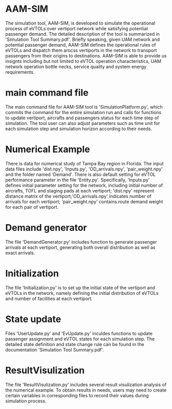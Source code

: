 # AAM-SIM
The simulation tool, AAM-SIM, is developed to simulate the operational process of eVTOLs over vertiport network while satisfying potential passenger demand. The detailed description of the tool is summarized in 'Simulation Tool Summary.pdf'. Briefly speaking, given UAM network and potential passenger demand, AAM-SIM defines the operational rules of eVTOLs and dispatch them arocss vertiports in the network to transport passengers from their origins to destinations. AAM-SIM is able to provide us insignts including but not limited to eVTOL operation characteristics, UAM network operation bottle necks, service quality and system energy requirements. 

# main command file
The main command file for AAM-SIM tool is 'SimulationPlatform.py', which commits the command for the entire simulation run and calls for functions to update vertiport, aircrafts and passengers status for each time step of simulation. The tool user can also adjust parameters such as time unit for each simulation step and simulation horizon according to their needs.

# Numerical Example
There is data for numerical study of Tampa Bay region in Florida. The input data files include 'dist.npy', 'Inputs.py', 'OD_arrivals.npy', 'pair_weight.npy' and the folder named 'Demand'. There is also default setting for eVTOL performance parameter in the file 'Entity.py'. Specifically, 'Inputs.py' defines initial parameter setting for the network, including initial number of aircrafts, TOFL and staging pads at each vertiport; 'dist.npy' represent distance matrix of the vertiport;'OD_arrivals.npy' indicates number of arrivals for each vertiport; 'pair_weight.npy' contains route demand weight for each pair of vertiport.

# Demand generator
The file 'DemandGenerator.py' includes function to generate passenger arrivals at each vertiport, generating both overall distribution as well as exact arrivals.

# Initialization
The file 'Initialization.py' is to set up the initial state of the vertiport and eVTOLs in the network, namely defining the initial distribution of eVTOLs and number of facilities at each vertiport.

# State update
Files 'UserUpdate.py' and 'EvUpdate.py' inculdes functions to update passenger assignment and eVTOL states for each simulation step. The detailed state definition and state change rule can be found in the documentation 'Simulation Tool Summary.pdf'.

# ResultVisulization
The file 'ResultVisulization.py' includes several result visulization analysis of the numerical example. To obtain results in needs, users may need to create certain variables in corresponding files to record their values during simulation process. 
